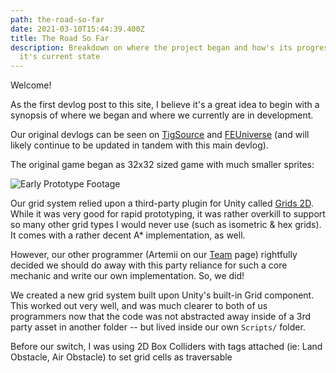 ```yaml
---
path: the-road-so-far
date: 2021-03-10T15:44:39.400Z
title: The Road So Far
description: Breakdown on where the project began and how's its progressed to
  it's current state
---
```

Welcome!

As the first devlog post to this site, I believe it's a great idea to begin with a synopsis of where we began and where we currently are in development.

Our original [](https://forums.tigsource.com/index.php?topic=69415.0)devlogs can be seen on [TigSource](https://forums.tigsource.com/index.php?topic=69415.0) and [FEUniverse](https://feuniverse.us/t/codename-mystery-babylon/11036) (and will likely continue to be updated in tandem with this main devlog).

The original game began as 32x32 sized game with much smaller sprites:

![Early Prototype Footage](https://i.imgur.com/ik0qlxN.gif "Early Prototype Footage")

Our grid system relied upon a third-party plugin for Unity called [Grids 2D](https://assetstore.unity.com/packages/tools/sprite-management/grids-2d-59981). While it was very good for rapid prototyping, it was rather overkill to support so many other grid types I would never use (such as isometric & hex grids). It comes with a rather decent A* implementation, as well.

However, our other programmer (Artemii on our [Team](https://mysterybabylon.io/team) page) rightfully decided we should do away with this party reliance for such a core mechanic and write our own implementation. So, we did!

We created a new grid system built upon Unity's built-in Grid component. This worked out very well, and was much clearer to both of us programmers now that the code was not abstracted away inside of a 3rd party asset in another folder -- but lived inside our own `Scripts/` folder.



Before our switch, I was using 2D Box Colliders with tags attached (ie: Land Obstacle, Air Obstacle) to set grid cells as traversable